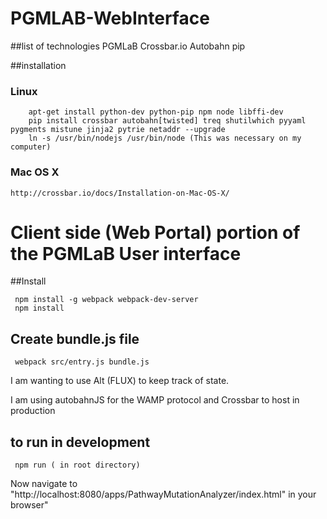 # PGMLAB-WebInterface

##list of technologies
PGMLaB
Crossbar.io
Autobahn
pip

##installation

### Linux

        apt-get install python-dev python-pip npm node libffi-dev
        pip install crossbar autobahn[twisted] treq shutilwhich pyyaml pygments mistune jinja2 pytrie netaddr --upgrade  
        ln -s /usr/bin/nodejs /usr/bin/node (This was necessary on my computer)

### Mac OS X

	http://crossbar.io/docs/Installation-on-Mac-OS-X/


# Client side (Web Portal) portion of the PGMLaB User interface

##Install

     npm install -g webpack webpack-dev-server
     npm install

## Create bundle.js file

     webpack src/entry.js bundle.js


I am wanting to use Alt (FLUX) to keep track of state.

I am using autobahnJS for the WAMP protocol and Crossbar to host in production


## to run in development

     npm run ( in root directory)

Now navigate to "http://localhost:8080/apps/PathwayMutationAnalyzer/index.html" in your browser"

